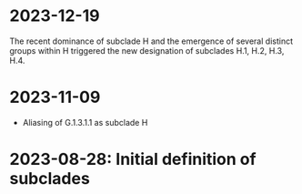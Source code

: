# 2023-12-19

The recent dominance of subclade H and the emergence of several distinct groups within H triggered the new designation of subclades H.1, H.2, H.3, H.4.

# 2023-11-09

 - Aliasing of G.1.3.1.1 as subclade H

# 2023-08-28: Initial definition of subclades
